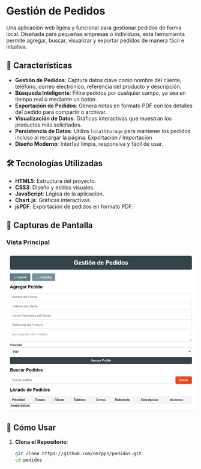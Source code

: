 # Gestión de Pedidos

Una aplicación web ligera y funcional para gestionar pedidos de forma local. Diseñada para pequeñas empresas o individuos, esta herramienta permite agregar, buscar, visualizar y exportar pedidos de manera fácil e intuitiva.

## 🚀 Características

- **Gestión de Pedidos**: Captura datos clave como nombre del cliente, teléfono, correo electrónico, referencia del producto y descripción.
- **Búsqueda Inteligente**: Filtra pedidos por cualquier campo, ya sea en tiempo real o mediante un botón.
- **Exportación de Pedidos**: Genera notas en formato PDF con los detalles del pedido para compartir o archivar.
- **Visualización de Datos**: Gráficas interactivas que muestran los productos más solicitados.
- **Persistencia de Datos**: Utiliza `localStorage` para mantener los pedidos incluso al recargar la página. Exportación / Importación 
- **Diseño Moderno**: Interfaz limpia, responsiva y fácil de usar.

## 🛠️ Tecnologías Utilizadas

- **HTML5**: Estructura del proyecto.
- **CSS3**: Diseño y estilos visuales.
- **JavaScript**: Lógica de la aplicación.
- **Chart.js**: Gráficas interactivas.
- **jsPDF**: Exportación de pedidos en formato PDF.

## 🌟 Capturas de Pantalla

### Vista Principal
![Vista Principal](images/portada.png)

## 🔧 Cómo Usar

1. **Clona el Repositorio**:
   ```bash
   git clone https://github.com/omrpps/pedidos.git
   cd pedidos
